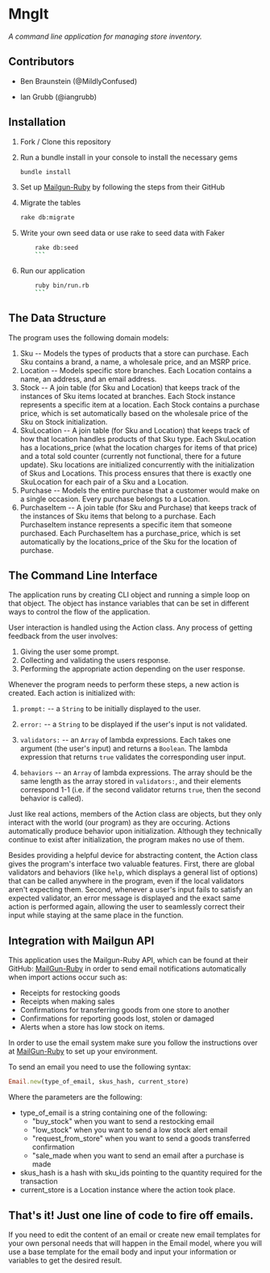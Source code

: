 # MngIt

_A command line application for managing store inventory._

## Contributors

- Ben Braunstein (@MildlyConfused)

- Ian Grubb (@iangrubb)

## Installation

1. Fork / Clone this repository
2. Run a bundle install in your console to install the necessary gems

	```bash
	bundle install
	```

3. Set up [Mailgun-Ruby](https://github.com/mailgun/mailgun-ruby) by following the steps from their GitHub
4. Migrate the tables
	
	```bash
	rake db:migrate
	```

5. Write your own seed data or use rake to seed data with Faker

	```bash
        rake db:seed
        ```

6. Run our application

	```bash
        ruby bin/run.rb
        ```

## The Data Structure

The program uses the following domain models:

1. Sku -- Models the types of products that a store can purchase. Each Sku contains a brand, a name, a wholesale price, and an MSRP price.
2. Location -- Models specific store branches. Each Location contains a name, an address, and an email address.
3. Stock -- A join table (for Sku and Location) that keeps track of the instances of Sku items located at branches. Each Stock instance represents a specific item at a location. Each Stock contains a purchase price, which is set automatically based on the wholesale price of the Sku on Stock initialization.
4. SkuLocation -- A join table (for Sku and Location) that keeps track of how that location handles products of that Sku type. Each SkuLocation has a locations_price (what the location charges for items of that price) and a total sold counter (currently not functional, there for a future update). Sku locations are initialized concurrently with the initialization of Skus and Locations. This process ensures that there is exactly one SkuLocation for each pair of a Sku and a Location.
5. Purchase -- Models the entire purchase that a customer would make on a single occasion. Every purchase belongs to a Location.
6. PurchaseItem -- A join table (for Sku and Purchase) that keeps track of the instances of Sku items that belong to a purchase. Each PurchaseItem instance represents a specific item that someone purchased. Each PurchaseItem has a purchase_price, which is set automatically by the locations_price of the Sku for the location of purchase.

## The Command Line Interface

The application runs by creating CLI object and running a simple loop on that object. The object has instance variables that can be set in different ways to control the flow of the application.

User interaction is handled using the Action class. Any process of getting feedback from the user involves:

1. Giving the user some prompt.
2. Collecting and validating the users response.
3. Performing the appropriate action depending on the user response.

Whenever the program needs to perform these steps, a new action is created. Each action is initialized with:

1. ```prompt:``` -- a ```String``` to be initially displayed to the user.

2. ```error:``` -- a ```String``` to be displayed if the user's input is not validated.
3. ```validators:``` -- an ```Array``` of lambda expressions. Each takes one argument (the user's input) and returns a `Boolean`. The lambda expression that returns ```true``` validates the corresponding user input.
4. ```behaviors``` -- an ```Array``` of lambda expressions. The array should be the same length as the array stored in ```validators:```, and their elements correspond 1-1 (i.e. if the second validator returns ```true```, then the second behavior is called).

Just like real actions, members of the Action class are objects, but they only interact with the world (our program) as they are occuring. Actions automatically produce behavior upon initialization. Although they technically continue to exist after initialization, the program makes no use of them.

Besides providing a helpful device for abstracting content, the Action class gives the program's interface two valuable features. First, there are global validators and behaviors (like ```help```, which displays a general list of options) that can be called anywhere in the program, even if the local validators aren't expecting them. Second, whenever a user's input fails to satisfy an expected validator, an error message is displayed and the exact same action is performed again, allowing the user to seamlessly correct their input while staying at the same place in the function.

## Integration with Mailgun API

This application uses the Mailgun-Ruby API, which can be found at their GitHub: [MailGun-Ruby](https://github.com/mailgun/mailgun-ruby) in order to send email notifications automatically when import actions occur such as:

- Receipts for restocking goods
- Receipts when making sales
- Confirmations for transferring goods from one store to another
- Confirmations for reporting goods lost, stolen or damaged
- Alerts when a store has low stock on items.

In order to use the email system make sure you follow the instructions over at [MailGun-Ruby](https://github.com/mailgun/mailgun-ruby) to set up your environment.

To send an email you need to use the following syntax:

```ruby
Email.new(type_of_email, skus_hash, current_store)
```

Where the parameters are the following:

- type\_of_email is a string containing one of the following:
  - "buy_stock" when you want to send a restocking email
  - "low_stock" when you want to send a low stock alert email
  - "request\_from_store" when you want to send a goods transferred confirmation
  - "sale_made when you want to send an email after a purchase is made
- skus_hash is a hash with sku\_ids pointing to the quantity required for the transaction
- current_store is a Location instance where the action took place.

## That's it! Just one line of code to fire off emails.

If you need to edit the content of an email or create new email templates for your own personal needs that will happen in the Email model, where you will use a base template for the email body and input your information or variables to get the desired result.
